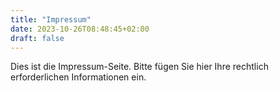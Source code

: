 ```yaml
---
title: "Impressum"
date: 2023-10-26T08:48:45+02:00
draft: false
---
```


Dies ist die Impressum-Seite. Bitte fügen Sie hier Ihre rechtlich erforderlichen Informationen ein.